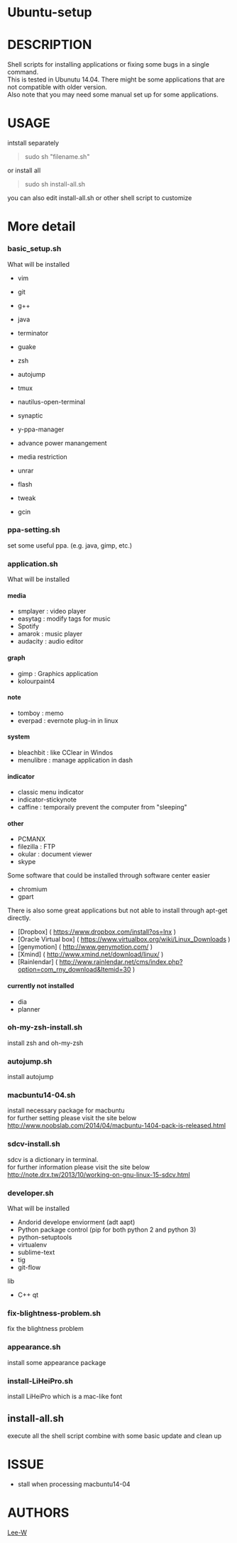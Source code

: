 # Ubuntu-setup
# DESCRIPTION
Shell scripts for installing applications or fixing some bugs in a single command.  
This is tested in Ubunutu 14.04. There might be some applications that are not compatible with older version.  
Also note that you may need some manual set up for some applications.

# USAGE
intstall separately
> sudo sh "filename.sh"

or install all

> sudo sh install-all.sh

you can also edit install-all.sh or other shell script to customize  

# More detail
### basic_setup.sh
What will be installed
- vim
- git
- g++
- java

- terminator
- guake
- zsh
- autojump
- tmux
- nautilus-open-terminal

- synaptic
- y-ppa-manager
- advance power manangement
- media restriction
- unrar

- flash
- tweak
- gcin

### ppa-setting.sh
set some useful ppa. (e.g. java, gimp, etc.)

### application.sh
What will be installed

#### media
- smplayer : video player
- easytag : modify tags for music
- Spotify
- amarok : music player
- audacity : audio editor

#### graph
- gimp : Graphics application
- kolourpaint4

#### note
- tomboy : memo
- everpad : evernote plug-in in linux

#### system
- bleachbit : like CClear in Windos
- menulibre : manage application in dash

#### indicator
- classic menu indicator
- indicator-stickynote
- caffine : temporaily prevent the computer from "sleeping"

#### other
- PCMANX
- filezilla : FTP
- okular : document viewer
- skype

Some software that could be installed through software center easier
- chromium
- gpart

There is also some great applications but not able to install through apt-get directly.  
- [Dropbox] ( https://www.dropbox.com/install?os=lnx )
- [Oracle Virtual box] ( https://www.virtualbox.org/wiki/Linux_Downloads )
- [genymotion] ( http://www.genymotion.com/ )
- [Xmind] ( http://www.xmind.net/download/linux/ )
- [Rainlendar] ( http://www.rainlendar.net/cms/index.php?option=com_rny_download&Itemid=30 )

#### currently not installed
- dia
- planner

### oh-my-zsh-install.sh
install zsh and oh-my-zsh

### autojump.sh
install autojump

### macbuntu14-04.sh
install necessary package for macbuntu  
for further setting please visit the site below  
http://www.noobslab.com/2014/04/macbuntu-1404-pack-is-released.html

### sdcv-install.sh
sdcv is a dictionary in terminal.  
for further information please visit the site below  
http://note.drx.tw/2013/10/working-on-gnu-linux-15-sdcv.html

### developer.sh
What will be installed
- Andorid develope enviorment (adt aapt)
- Python package control (pip for both python 2 and python 3)
- python-setuptools
- virtualenv
- sublime-text
- tig
- git-flow

lib
- C++ qt

### fix-blightness-problem.sh
fix the blightness problem

### appearance.sh
install some appearance package

### install-LiHeiPro.sh
install LiHeiPro which is a mac-like font

## install-all.sh
execute all the shell script combine with some basic update and clean up

# ISSUE
- stall when processing macbuntu14-04

# AUTHORS
[Lee-W](https://github.com/Lee-W/)
